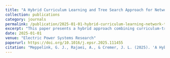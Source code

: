 ```yaml
---
title: "A Hybrid Curriculum Learning and Tree Search Approach for Network Topology Control"
collection: publications
category: journals
permalink: /publication/2025-01-01-hybrid-curriculum-learning-network-topology
excerpt: "This paper presents a hybrid approach combining curriculum-trained reinforcement learning (RL) and Monte Carlo tree search (MCTS) for network topology control. The proposed method enhances training stability, improves sample efficiency, and mitigates unforeseen RL actions, offering a novel solution for grid congestion management."
date: 2025-01-01
venue: "Electric Power Systems Research"
paperurl: https://doi.org/10.1016/j.epsr.2025.111455
citation: "Meppelink, G. J., Rajaei, A., & Cremer, J. L. (2025). 'A Hybrid Curriculum Learning and Tree Search Approach for Network Topology Control.' Electric Power Systems Research, 242, 111455."
---
```


